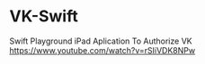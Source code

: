 # VK-Swift
Swift Playground iPad Aplication To Authorize VK
https://www.youtube.com/watch?v=rSIiVDK8NPw
